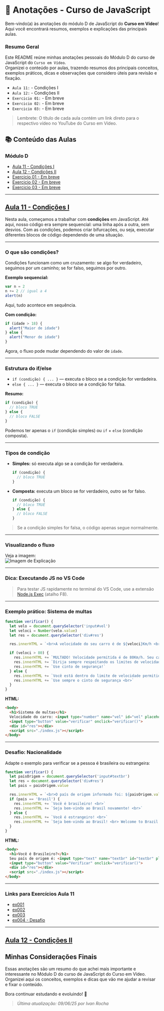 # 📒 Anotações - Curso de JavaScript

Bem-vindo(a) às anotações do módulo D de JavaScript do **Curso em Vídeo**!  
Aqui você encontrará resumos, exemplos e explicações das principais aulas.

### Resumo Geral

Este README reúne minhas anotações pessoais do Módulo D do curso de JavaScript do ``Curso em Vídeo``.  
Organizei o conteúdo por aulas, trazendo resumos dos principais conceitos, exemplos práticos, dicas e observações que considero úteis para revisão e fixação.

- ``Aula 11:`` - Condições I
- ``Aula 12:`` - Condições II
- ``Exercicio 01:`` - Em breve
- ``Exercicio 02:`` - Em breve
- ``Exercicio 03:`` - Em breve

> Lembrete: O título de cada aula contém um link direto para o respectivo vídeo no YouTube do Curso em Vídeo.

## 📚 Conteúdo das Aulas

### Módulo D

- [Aula 11 - Condições I](#aula-11---condições-i)
- [Aula 12 - Condições II](#aula-12---condições-ii)
- [Exercicio 01 - Em breve]()
- [Exercicio 02 - Em breve]()
- [Exercicio 03 - Em breve]()

---

## [Aula 11 - Condições I](https://youtu.be/cOdG4eACN2A?si=strWAryZ8l1iAD75)

Nesta aula, começamos a trabalhar com **condições** em JavaScript. Até aqui, nosso código era sempre sequencial: uma linha após a outra, sem desvios. Com as condições, podemos criar bifurcações, ou seja, executar diferentes blocos de código dependendo de uma situação.

---

### O que são condições?

Condições funcionam como um cruzamento: se algo for verdadeiro, seguimos por um caminho; se for falso, seguimos por outro.

**Exemplo sequencial:**
```js
var n = 2
n += 2 // igual a 4
alert(n)
```
Aqui, tudo acontece em sequência.

**Com condição:**
```js
if (idade > 18) {
  alert("Maior de idade")
} else {
  alert("Menor de idade")
}
```
Agora, o fluxo pode mudar dependendo do valor de `idade`.

---

### Estrutura do if/else

- `if (condição) { ... }` — executa o bloco se a condição for verdadeira.
- `else { ... }` — executa o bloco se a condição for falsa.

**Resumo:**
```js
if (condição) {
  // bloco TRUE
} else {
  // bloco FALSE
}
```

Podemos ter apenas o `if` (condição simples) ou `if` + `else` (condição composta).

---

### Tipos de condição

- **Simples:** só executa algo se a condição for verdadeira.
  ```js
  if (condição) {
    // bloco TRUE
  }
  ```
- **Composta:** executa um bloco se for verdadeiro, outro se for falso.
  ```js
  if (condição) {
    // bloco TRUE
  } else {
    // bloco FALSE
  }
  ```

> Se a condição simples for falsa, o código apenas segue normalmente.

---

### Visualizando o fluxo

Veja a imagem:  
![Imagem de Explicação](./image/if_else.png)

---

### Dica: Executando JS no VS Code

> Para testar JS rapidamente no terminal do VS Code, use a extensão [Node.js Exec](https://marketplace.visualstudio.com/items?itemName=miramac.vscode-exec-node) (atalho F8).

---

### Exemplo prático: Sistema de multas

```js
function verificar() {
  let velo = document.querySelector('input#vel')
  let veloci = Number(velo.value)
  let res = document.querySelector('div#res')

  res.innerHTML = `<br>A velocidade do seu carro é de ${veloci}Km/h <br>`

  if (veloci > 80) {
    res.innerHTML += `MULTADO! Velocidade permitida é de 80Km/h. Seu carro estava a ${veloci - 80}Km/h acima do limite. <br>`
    res.innerHTML += `Dirija sempre respeitando os limites de velocidade! <br>`
    res.innerHTML += `Use cinto de segurança!`
  } else {
    res.innerHTML += `Você está dentro do limite de velocidade permitido <br>`
    res.innerHTML += `Use sempre o cinto de segurança <br>`
  }
}
```

**HTML:**
```html
<body>
  <h1>Sistema de multas</h1>
  Velocidade do carro: <input type="number" name="vel" id="vel" placeholder="Velocidade do carro">Km/h
  <input type="button" value="verificar" onclick="verificar()">
  <div id="res"></div>
  <script src="./index.js"></script>
</body>
```

---

### Desafio: Nacionalidade

Adapte o exemplo para verificar se a pessoa é brasileira ou estrangeira:

```js
function verificar() {
  let paisOrigem = document.querySelector('input#textbr')
  let res = document.querySelector('div#res')
  let pais = paisOrigem.value

  res.innerHTML = `<br>O país de origem informado foi: ${paisOrigem.value} <br>`
  if (pais == 'Brasil') {
    res.innerHTML += `Você é brasileiro! <br>`
    res.innerHTML += `Seja bem-vindo ao Brasil novamente! <br>`
  } else {
    res.innerHTML += `Você é estrangeiro! <br>`
    res.innerHTML += `Seja bem-vindo ao Brasil! <br> Welcome to Brazil! <br>`
  }
}
```

**HTML:**
```html
<body>
  <h1>Você é Brasileiro?</h1>
  Seu país de origem é: <input type="text" name="textbr" id="textbr" placeholder="Digite seu país de origem">
  <input type="button" value="Verificar" onclick="verificar()">
  <div id="res"></div>
  <script src="./index.js"></script>
</body>
```

---

### Links para Exercícios Aula 11

- [ex001](./Exercicios/ex001)
- [ex002](./Exercicios/ex002)
- [ex003](./Exercicios/ex003)
- [ex004 - Desafio](./Exercicios/ex004)

---

## [Aula 12 - Condições II]()

## Minhas Considerações Finais

Essas anotações são um resumo do que achei mais importante e interessante no Módulo D do curso de JavaScript do Curso em Vídeo.  
Organizei aqui os conceitos, exemplos e dicas que vão me ajudar a revisar e fixar o conteúdo.

Bora continuar estudando e evoluindo! 🚀

> _Última atualização: 09/06/25 por Ivan Rocha_